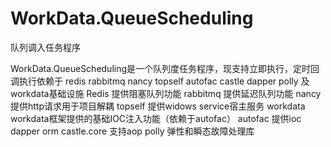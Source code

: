 # WorkData.QueueScheduling
队列调入任务程序

WorkData.QueueScheduling是一个队列度任务程序，现支持立即执行，定时回调执行依赖于
redis rabbitmq nancy topself autofac castle dapper polly 及workdata基础设施
Redis 提供阻塞队列功能
rabbitmq 提供延迟队列功能
nancy 提供http请求用于项目解耦
topself 提供widows service宿主服务
workdata workdata框架提供的基础IOC注入功能（依赖于autofac）
autofac 提供ioc
dapper orm
castle.core 支持aop
polly 弹性和瞬态故障处理库
